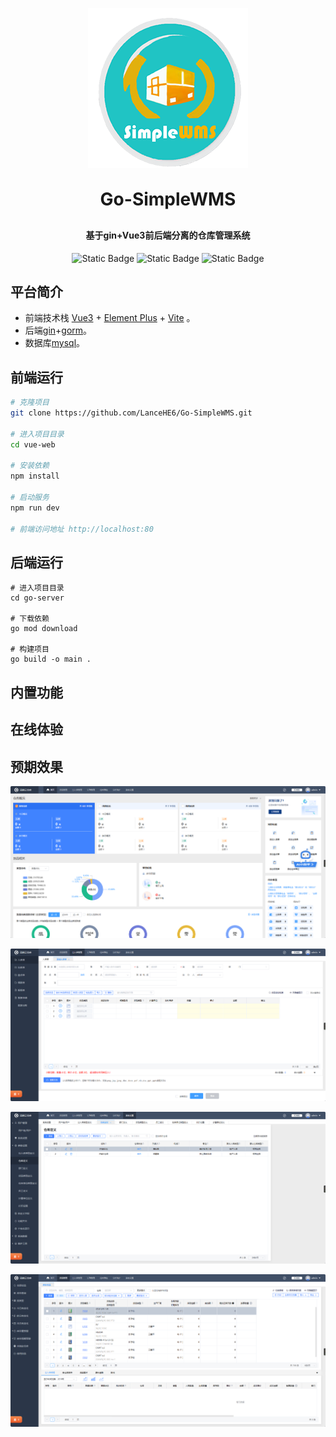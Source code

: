 <p align="center">
	<img alt="logo" src="./imgs/WMS-Logo.png">
</p>
<h1 align="center" style="margin: 30px 0 30px; font-weight: bold;">Go-SimpleWMS</h1>
<h4 align="center">基于gin+Vue3前后端分离的仓库管理系统</h4>

<div align="center">

![Static Badge](https://img.shields.io/badge/Licence-MIT-blue)
![Static Badge](https://img.shields.io/badge/前端-vue-orange)
![Static Badge](https://img.shields.io/badge/后端-gin-green)

</div>






## 平台简介

* 前端技术栈 [Vue3](https://v3.cn.vuejs.org) + [Element Plus](https://element-plus.org/zh-CN) + [Vite](https://cn.vitejs.dev) 。
* 后端[gin](https://gin-gonic.com/zh-cn/)+[gorm](https://gorm.io/zh_CN/docs/index.html)。
* 数据库[mysql]([MySQL](https://www.mysql.com/cn/))。

## 前端运行

```bash
# 克隆项目
git clone https://github.com/LanceHE6/Go-SimpleWMS.git

# 进入项目目录
cd vue-web

# 安装依赖
npm install

# 启动服务
npm run dev

# 前端访问地址 http://localhost:80
```

## 后端运行

```
# 进入项目目录
cd go-server

# 下载依赖
go mod download

# 构建项目
go build -o main .
```



## 内置功能



## 在线体验





## 预期效果

![](./imgs/homepage.png)

![ruku](./imgs/ruku.png)

![setting](./imgs/setting.png)

![](./imgs/goods.png)



